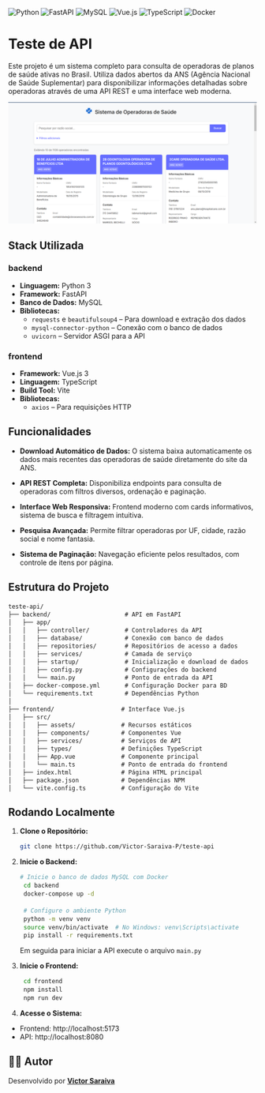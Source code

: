 ![Python](https://img.shields.io/badge/Python-3776AB?style=for-the-badge&logo=python&logoColor=white)
![FastAPI](https://img.shields.io/badge/FastAPI-009688?style=for-the-badge&logo=fastapi&logoColor=white)
![MySQL](https://img.shields.io/badge/MySQL-4479A1?style=for-the-badge&logo=mysql&logoColor=white)
![Vue.js](https://img.shields.io/badge/Vue.js-4FC08D?style=for-the-badge&logo=vue.js&logoColor=white)
![TypeScript](https://img.shields.io/badge/TypeScript-3178C6?style=for-the-badge&logo=typescript&logoColor=white)
![Docker](https://img.shields.io/badge/Docker-2496ED?style=for-the-badge&logo=docker&logoColor=white)
# Teste de API

Este projeto é um sistema completo para consulta de operadoras de planos de saúde ativas no Brasil. Utiliza dados abertos da ANS (Agência Nacional de Saúde Suplementar) para disponibilizar informações detalhadas sobre operadoras através de uma API REST e uma interface web moderna.


![Descrição da imagem](./screenshot.png)


## Stack Utilizada

### backend
- **Linguagem:** Python 3
- **Framework:** FastAPI
- **Banco de Dados:** MySQL
- **Bibliotecas:**
    -  `requests` e `beautifulsoup4` – Para download e extração dos dados
    - `mysql-connector-python` – Conexão com o banco de dados
    - `uvicorn` – Servidor ASGI para a API



### frontend
- **Framework:** Vue.js 3
- **Linguagem:** TypeScript
- **Build Tool:**  Vite
- **Bibliotecas:**
    -  `axios` – Para requisições HTTP

## Funcionalidades

- **Download Automático de Dados:** O sistema baixa automaticamente os dados mais recentes das operadoras de saúde diretamente do site da ANS.

- **API REST Completa:** Disponibiliza endpoints para consulta de operadoras com filtros diversos, ordenação e paginação.

- **Interface Web Responsiva:** Frontend moderno com cards informativos, sistema de busca e filtragem intuitiva.

- **Pesquisa Avançada:** Permite filtrar operadoras por UF, cidade, razão social e nome fantasia.

- **Sistema de Paginação:** Navegação eficiente pelos resultados, com controle de itens por página.
## Estrutura do Projeto

```
teste-api/
├── backend/                     # API em FastAPI
│   ├── app/
│   │   ├── controller/          # Controladores da API
│   │   ├── database/            # Conexão com banco de dados
│   │   ├── repositories/        # Repositórios de acesso a dados
│   │   ├── services/            # Camada de serviço
│   │   ├── startup/             # Inicialização e download de dados
│   │   ├── config.py            # Configurações do backend
│   │   └── main.py              # Ponto de entrada da API
│   ├── docker-compose.yml       # Configuração Docker para BD
│   └── requirements.txt         # Dependências Python
│
├── frontend/                   # Interface Vue.js
│   ├── src/
│   │   ├── assets/             # Recursos estáticos
│   │   ├── components/         # Componentes Vue
│   │   ├── services/           # Serviços de API
│   │   ├── types/              # Definições TypeScript
│   │   ├── App.vue             # Componente principal
│   │   └── main.ts             # Ponto de entrada do frontend
│   ├── index.html              # Página HTML principal
│   ├── package.json            # Dependências NPM
│   └── vite.config.ts          # Configuração do Vite
```
## Rodando Localmente

1. **Clone o Repositório:**

   ```bash
   git clone https://github.com/Victor-Saraiva-P/teste-api
   ```

2. **Inicie o Backend:**

   ```bash
   # Inicie o banco de dados MySQL com Docker
    cd backend
    docker-compose up -d

    # Configure o ambiente Python
    python -m venv venv
    source venv/bin/activate  # No Windows: venv\Scripts\activate
    pip install -r requirements.txt
   ```
   Em seguida para iniciar a API execute o arquivo `main.py`

3. **Inicie o Frontend:**  
   ```bash
    cd frontend
    npm install
    npm run dev
   ```

4. **Acesse o Sistema:**
- Frontend: http://localhost:5173
- API: http://localhost:8080

## 👨‍💻 Autor

Desenvolvido por **[Victor Saraiva](https://github.com/Victor-Saraiva-P)**

